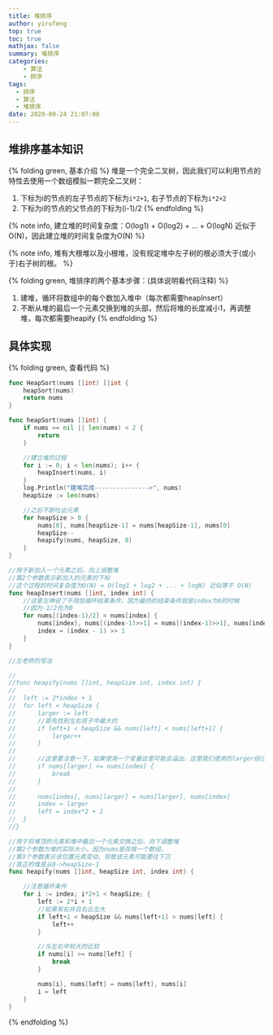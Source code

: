 ```yaml
---
title: 堆排序
author: yirufeng
top: true
toc: true
mathjax: false
summary: 堆排序
categories: 
	- 算法
	- 排序
tags:
  - 排序
  - 算法
  - 堆排序
date: 2020-09-24 21:07:00
---
```

## 堆排序基本知识
{% folding green, 基本介绍 %}
堆是一个完全二叉树，因此我们可以利用节点的特性去使用一个数组模拟一颗完全二叉树：
1. 下标为i的节点的左子节点的下标为`i*2+1`, 右子节点的下标为`i*2+2`
2. 下标为i的节点的父节点的下标为(i-1)/2
{% endfolding %}

{% note info, 建立堆的时间复杂度：O(log1) + O(log2) + ... + O(logN) 近似于 O(N)，因此建立堆的时间复杂度为O(N) %}

{% note info, 堆有大根堆以及小根堆，没有规定堆中左子树的根必须大于(或小于)右子树的根。
 %}




{% folding green, 堆排序的两个基本步骤：(具体说明看代码注释) %}
1. 建堆，循环将数组中的每个数加入堆中（每次都需要heapInsert）
2. 不断从堆的最后一个元素交换到堆的头部，然后将堆的长度减小1，再调整堆，每次都需要heapify
{% endfolding %}

<!-- more -->

## 具体实现

{% folding green, 查看代码 %}

```go
func HeapSort(nums []int) []int {
	heapSort(nums)
	return nums
}

func heapSort(nums []int) {
	if nums == nil || len(nums) < 2 {
		return
	}

	//建立堆的过程
	for i := 0; i < len(nums); i++ {
		heapInsert(nums, i)
	}
	log.Println("建堆完成--------------->", nums)
	heapSize := len(nums)

	//之后不断吐出元素
	for heapSize > 0 {
		nums[0], nums[heapSize-1] = nums[heapSize-1], nums[0]
		heapSize--
		heapify(nums, heapSize, 0)
	}
}

//用于新加入一个元素之后，向上调整堆
//第2个参数表示新加入的元素的下标
//这个过程的时间复杂度为O(N) = O(log1 + log2 + ... + logN) 近似等于 O(N)
func heapInsert(nums []int, index int) {
	//这里左神说了不用加循环结束条件，因为最终的结束条件就是index为0的时候
	//因为-1/2也为0
	for nums[(index-1)/2] < nums[index] {
		nums[index], nums[(index-1)>>1] = nums[(index-1)>>1], nums[index]
		index = (index - 1) >> 1
	}
}

//左老师的写法

//
//func heapify(nums []int, heapSize int, index int) {
//
//	left := 2*index + 1
//	for left < heapSize {
//		larger := left
//		//首先找到左右孩子中最大的
//		if left+1 < heapSize && nums[left] < nums[left+1] {
//			larger++
//		}
//
//		//这里要注意一下，如果使用一个变量这里可能会溢出，这里我们使用的larger经过了前面的验证
//		if nums[larger] <= nums[index] {
//			break
//		}
//
//		nums[index], nums[larger] = nums[larger], nums[index]
//		index = larger
//		left = index*2 + 1
//	}
//}

//用于将堆顶的元素和堆中最后一个元素交换之后，向下调整堆
//第2个参数为堆的实际大小，因为nums是存放一个数组，
//第3个参数表示该位置元素变动，导致该元素可能要往下沉
//真正的堆是从0->heapSize-1
func heapify(nums []int, heapSize int, index int) {

	//注意循环条件
	for i := index; i*2+1 < heapSize; {
		left := 2*i + 1
		//如果有右并且右比左大
		if left+1 < heapSize && nums[left+1] > nums[left] {
			left++
		}

		//与左右中较大的比较
		if nums[i] >= nums[left] {
			break
		}

		nums[i], nums[left] = nums[left], nums[i]
		i = left
	}
}
```
{% endfolding %}

